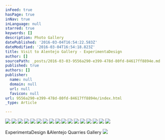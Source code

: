 ```yaml
---
inFeed: true
hasPage: true
inNav: true
inLanguage: null
starred: true
keywords: []
description: Photo Gallery
datePublished: '2016-03-04T16:54:22.583Z'
dateModified: '2016-03-04T16:54:18.823Z'
title: Visit to Alentejo Gallery - ExperimentaDesign
author: []
sourcePath: _posts/2016-03-03-9556a290-e399-478d-80fd-84617ff8894e.md
published: true
authors: []
publisher:
  name: null
  domain: null
  url: null
  favicon: null
url: 9556a290-e399-478d-80fd-84617ff8894e/index.html
_type: Article

---
```

![](https://the-grid-user-content.s3-us-west-2.amazonaws.com/e3b97782-44c3-46c5-b21d-e7cbcbdc7654.jpg)
![](https://the-grid-user-content.s3-us-west-2.amazonaws.com/a293b7e1-1e16-4ebf-a765-adf6441ccbd3.jpg)
![](https://the-grid-user-content.s3-us-west-2.amazonaws.com/00826b23-9e55-485a-a6fe-648df21cc8af.jpg)
![](https://the-grid-user-content.s3-us-west-2.amazonaws.com/540ae39c-8849-4b81-b56c-7a473a2ab339.jpg)
![](https://the-grid-user-content.s3-us-west-2.amazonaws.com/9f447302-3d7a-44c6-95d8-0732b62d72a2.jpg)
![](https://the-grid-user-content.s3-us-west-2.amazonaws.com/4850f363-09ee-4b18-8852-8b1908801a28.jpg)
![](https://the-grid-user-content.s3-us-west-2.amazonaws.com/925852cb-7030-4f95-86cd-4aa8e0128458.jpg)
![](https://the-grid-user-content.s3-us-west-2.amazonaws.com/c28e7326-5d84-47df-bf97-2cab31179c8c.jpg)
![](https://the-grid-user-content.s3-us-west-2.amazonaws.com/f797e090-ff35-47ad-a715-ccd6486cb56c.jpg)
![](https://the-grid-user-content.s3-us-west-2.amazonaws.com/bfd4c134-dfe5-443e-a4e8-87508b87d787.jpg)
![](https://the-grid-user-content.s3-us-west-2.amazonaws.com/ceeb8dfb-fd1f-41ba-8eda-ffa2373a34a9.jpg)
![](https://the-grid-user-content.s3-us-west-2.amazonaws.com/795597a4-3335-44a6-a0c5-aea178b2e118.jpg)
![](https://the-grid-user-content.s3-us-west-2.amazonaws.com/a5b52690-9b3f-4795-9698-f0592cfcecd8.jpg)
![](https://the-grid-user-content.s3-us-west-2.amazonaws.com/5efeb5c0-85cd-4c45-8ddf-a28a9be6f2bc.jpg)
![](https://the-grid-user-content.s3-us-west-2.amazonaws.com/6d3675da-7f41-42dc-8b5b-cc47c86ca525.jpg)
![](https://the-grid-user-content.s3-us-west-2.amazonaws.com/bc5f1f24-c960-48f5-899e-8267c6cbcd9f.jpg)
![](https://the-grid-user-content.s3-us-west-2.amazonaws.com/5a13517a-0102-40b4-8669-78b90c39356d.jpg)

ExperimentaDesign &Alentejo Quarries Gallery
![](https://the-grid-user-content.s3-us-west-2.amazonaws.com/fe3bf88c-8757-4622-a5d8-3802e9c5be51.jpg)